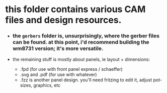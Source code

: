 # this folder contains various CAM files and design resources.

- ### the `gerbers` folder is, unsurprisingly, where the gerber files can be found. at this point, i'd recommend building the wm8731 version; it's more versatile. 

- the remaining stuff is mostly about panels, ie layout + dimensions:

  - .fpd (for use with front panel express / schaeffer)
  - .svg and .pdf (for use with whatever)
  - .fzz is another panel design. you'll need fritzing to edit it, adjust pot-sizes, graphics, etc  

